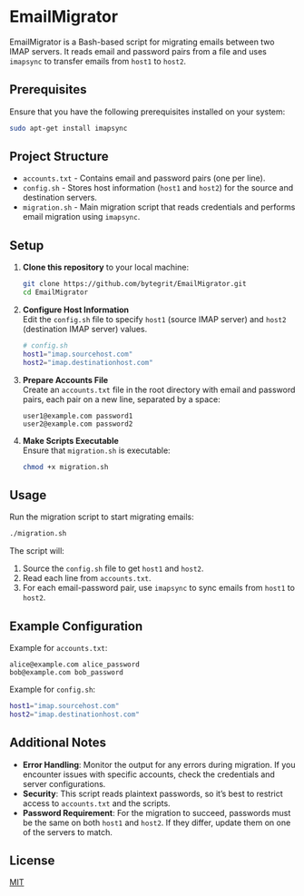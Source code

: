 
# EmailMigrator

EmailMigrator is a Bash-based script for migrating emails between two IMAP servers. It reads email and password pairs from a file and uses `imapsync` to transfer emails from `host1` to `host2`.

## Prerequisites

Ensure that you have the following prerequisites installed on your system:

```bash
sudo apt-get install imapsync
```

## Project Structure

- `accounts.txt` - Contains email and password pairs (one per line).
- `config.sh` - Stores host information (`host1` and `host2`) for the source and destination servers.
- `migration.sh` - Main migration script that reads credentials and performs email migration using `imapsync`.

## Setup

1. **Clone this repository** to your local machine:

   ```bash
   git clone https://github.com/bytegrit/EmailMigrator.git
   cd EmailMigrator
   ```

2. **Configure Host Information**  
   Edit the `config.sh` file to specify `host1` (source IMAP server) and `host2` (destination IMAP server) values.

   ```bash
   # config.sh
   host1="imap.sourcehost.com"
   host2="imap.destinationhost.com"
   ```

3. **Prepare Accounts File**  
   Create an `accounts.txt` file in the root directory with email and password pairs, each pair on a new line, separated by a space:

   ```plaintext
   user1@example.com password1
   user2@example.com password2
   ```

4. **Make Scripts Executable**  
   Ensure that `migration.sh` is executable:

   ```bash
   chmod +x migration.sh
   ```

## Usage

Run the migration script to start migrating emails:

```bash
./migration.sh
```

The script will:

1. Source the `config.sh` file to get `host1` and `host2`.
2. Read each line from `accounts.txt`.
3. For each email-password pair, use `imapsync` to sync emails from `host1` to `host2`.

## Example Configuration

Example for `accounts.txt`:

```plaintext
alice@example.com alice_password
bob@example.com bob_password
```

Example for `config.sh`:

```bash
host1="imap.sourcehost.com"
host2="imap.destinationhost.com"
```

## Additional Notes

- **Error Handling**: Monitor the output for any errors during migration. If you encounter issues with specific accounts, check the credentials and server configurations.
- **Security**: This script reads plaintext passwords, so it’s best to restrict access to `accounts.txt` and the scripts.
- **Password Requirement**: For the migration to succeed, passwords must be the same on both `host1` and `host2`. If they differ, update them on one of the servers to match.

## License

[MIT](https://choosealicense.com/licenses/mit/)
